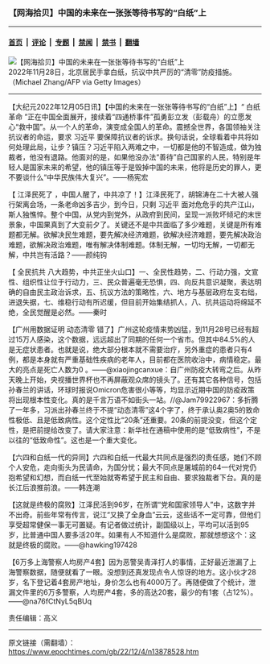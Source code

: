 ### 【网海拾贝】中国的未来在一张张等待书写的“白纸”上

---

#### [首页](../../../..?n13878528) &nbsp;|&nbsp; [评论](../../../../../epoch-comment?n13878528) &nbsp;|&nbsp; [专题](../../../../../epoch-special?n13878528) &nbsp;|&nbsp; [禁闻](../../../../../epoch-news?n13878528) &nbsp;|&nbsp; [禁书](../../../../../books?n13878528) &nbsp;|&nbsp; [翻墙](https://github.com/gfw-breaker/nogfw/blob/master/README.md?n13878528)


<div><img alt="【网海拾贝】中国的未来在一张张等待书写的“白纸”上" class="attachment-djy_600_400 size-djy_600_400 wp-post-image" src="https://i.epochtimes.com/assets/uploads/2022/11/id13875785-162428.jpeg"/>
<div class="caption">
 2022年11月28日，北京居民手拿白纸，抗议中共严厉的“清零”防疫措施。（Michael Zhang/AFP via Getty Images）
</div></div><hr/><div class="post_content" id="artbody" itemprop="articleBody">
 <!-- article content begin -->
 <p>
  【大纪元2022年12月05日讯】【中国的未来在一张张等待书写的“白纸”上】“
  <ok href="https://www.epochtimes.com/gb/tag/%E7%99%BD%E7%BA%B8%E9%9D%A9%E5%91%BD.html">
   白纸革命
  </ok>
  ”正在中国全面展开，接续着“四通桥事件”孤勇彭立发（彭载舟）的立愿发心“救中国”。从一个人的革命，演变成全国人的革命。震撼全世界，各国领袖关注抗议者的命运，要求
  <ok href="https://www.epochtimes.com/gb/tag/%E4%B9%A0%E8%BF%91%E5%B9%B3.html">
   习近平
  </ok>
  要保障抗议者的诉求。换句话说，全球看着中共将如何处理此局，让步？镇压？习近平陷入两难之中，一切都是他的不智造成，做为独裁者，他没有退路。他面对的是，如果他没办法“善待”自己国家的人民，特别是年轻人是国家未来的希望，他的镇压等于是毁掉中国的未来，他将是历史的罪人，更不要谈什么“中华民族伟大复兴”。——杨宪宏
 </p>
 <p>
  【
  <ok href="https://www.epochtimes.com/gb/tag/%E6%B1%9F%E6%B3%BD%E6%B0%91%E6%AD%BB%E4%BA%86.html">
   江泽民死了
  </ok>
  ，中国人醒了，中共凉了！】江泽民死了，胡锦涛在二十大被人强行架离会场，一条老命凶多吉少，到今日，只剩
  <ok href="https://www.epochtimes.com/gb/tag/%E4%B9%A0%E8%BF%91%E5%B9%B3.html">
   习近平
  </ok>
  面对危危乎的共产江山，斯人独憔悴。整个中国，从党内到党外，从政府到民间，呈现一派败坏倾圮的末世景象，中国果真到了大变前夕了。关键还不是中共面临了多少难题，关键是所有难题都无解。欲解决民生难题，要先解决经济难题，欲解决经济难题，要先解决政治难题，欲解决政治难题，唯有解决体制难题。体制无解，一切均无解，一切都无解，中共岂有活路？——颜纯钩
 </p>
 <p>
  【
  <ok href="https://www.epochtimes.com/gb/tag/%E5%85%A8%E6%B0%91%E6%8A%97%E5%85%B1.html">
   全民抗共
  </ok>
  八大趋势，中共正坐火山口】一、全民性趋势，二、行动力强，文宣性、组织性让位于行动力，三、民众普遍毫无恐惧，四、向反共意识凝聚，表达明确的自由民主政治诉求，五、抗议方法的策略性，六、地方与基层政府左支右绌，进退失据，七、维稳行动有所迟缓，但目前开始集结抓人，八、抗共运动将绵延不绝，全民觉醒是必然。——秦时
 </p>
 <p>
  【广州用数据证明
  <ok href="https://www.epochtimes.com/gb/tag/%E5%8A%A8%E6%80%81%E6%B8%85%E9%9B%B6.html">
   动态清零
  </ok>
  错了】广州这轮疫情来势凶猛，到11月28号已经有超过15万人感染，这个数据，远远超出了同期的任何一个省市。但其中84.5%的人是无症状患者。也就是说，绝大部分根本就不需要治疗，另外重症的患者只有4例，都是本身就有严重基础性疾病的老年人，目前都在医院收治中，病情稳定。最大的亮点是死亡人数为0 。——@xiaojingcanxue：自广州防疫大转弯之后。从昨天晚上开始，央视播世界杯也不再屏蔽观众席的镜头了。还有其它各种信号，包括孙春兰的讲话，环球时报说Omicron危害很小等等，均显示近期中国的防疫政策将出现根本性变化。真的是千言万语不如街头一站。//@Jam79922967：多折腾了一年多，习派出孙春兰终于不提“动态清零”这4个字了，终于承认奥2奥5的致命性极低、且是低致病性。这个定性比“20条”还重要。20条的前提没变，但这个定性，是把前提给改变了。请大家注意：新华社在通稿中使用的是“低致病性”，不是以往的“低致命性”。这也是一个重大变化。
 </p>
 <p>
  【六四和白纸一代的异同】六四和白纸一代最大共同点是强烈的责任感，她们不顾个人安危，走向街头为民请命，为国分忧；最大不同点是屠城前的64一代对党仍抱希望和幻想，而白纸一代至始就寄希望于民主和自由、要求独裁者下台。真的是长江后浪推前浪。——韩连潮
 </p>
 <p>
  【这就是终极的腐败】江泽民活到96岁，在所谓“党和国家领导人”中，这数字并不出奇。前些年常有传言，说江“又换了全身血”云云，这些话不一定可靠，但他们享受超常健保一事无可置疑。有记者做过统计，副国级以上，平均可以活到95岁，比普通中国人要多活20年。如果有人不知道什么是腐败，那就想想这个：这就是终极的腐败。——@hawking197428
 </p>
 <p>
  【6万多上海警察人均房产4套】因为恶警吴青泽打人的事情，正好最近泄漏了上海警察数据，随便就看了一眼。没想到还真发现点令人惊讶的地方。这小伙才28岁，名下登记着4套房产地址，身价怎么也有4000万了。再随便做了个统计，泄漏文件里的6万多警察，人均房产4套，多的高达20套，最少的有1套（占12%）。——@na76fCtNyL5qBUq
 </p>
 <p>
  责任编辑：高义
 </p>
 <!-- article content end -->
 <div id="below_article_ad">
 </div>
</div>


---

原文链接（需翻墙）：https://www.epochtimes.com/gb/22/12/4/n13878528.htm